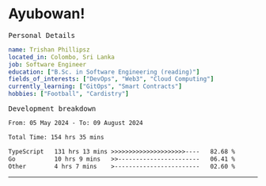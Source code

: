 # Ayubowan!

<samp>Personal Details</samp>

```yaml
name: Trishan Phillipsz
located_in: Colombo, Sri Lanka
job: Software Engineer
education: ["B.Sc. in Software Engineering (reading)"]
fields_of_interests: ["DevOps", "Web3", "Cloud Computing"]
currently_learning: ["GitOps", "Smart Contracts"]
hobbies: ["Football", "Cardistry"]
```

<samp>Development breakdown</samp>

<!--START_SECTION:waka-->

```txt
From: 05 May 2024 - To: 09 August 2024

Total Time: 154 hrs 35 mins

TypeScript   131 hrs 13 mins >>>>>>>>>>>>>>>>>>>>>----   82.68 %
Go           10 hrs 9 mins   >>-----------------------   06.41 %
Other        4 hrs 7 mins    >------------------------   02.60 %
```

<!--END_SECTION:waka-->

---
